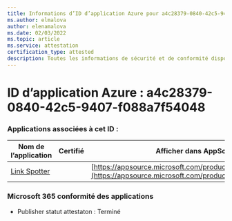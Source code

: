```yaml
---
title: Informations d’ID d’application Azure pour a4c28379-0840-42c5-9407-f088a7f54048
ms.author: elmalova
author: elenamalova
ms.date: 02/03/2022
ms.topic: article
ms.service: attestation
certification_type: attested
description: Toutes les informations de sécurité et de conformité disponibles pour a4c28379-0840-42c5-9407-f088a7f54048.
---
```

# <a name="azure-app-id-a4c28379-0840-42c5-9407-f088a7f54048"></a>ID d’application Azure : a4c28379-0840-42c5-9407-f088a7f54048


### <a name="apps-associated-with-this-id"></a>Applications associées à cet ID :
| **Nom de l’application** | **Certifié** | **Afficher dans AppSource** |
|--------------|---------------|-----------------------|
| [Link Spotter](https://docs.microsoft.com/microsoft-365-app-certification/forward/WA200003092) |  | [https://appsource.microsoft.com/product/office/WA200003092](https://appsource.microsoft.com/product/office/WA200003092) |

### <a name="microsoft-365-app-compliance-status"></a>Microsoft 365 conformité des applications
- Publisher statut attestaton : Terminé
